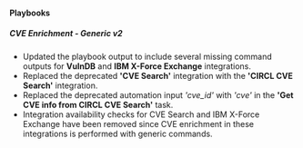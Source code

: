 
#### Playbooks

##### CVE Enrichment - Generic v2

- Updated the playbook output to include several missing command outputs for **VulnDB** and **IBM X-Force Exchange** integrations.
- Replaced the deprecated **'CVE Search'** integration with the **'CIRCL CVE Search'** integration.
- Replaced the deprecated automation input *'cve_id'* with *'cve'* in the **'Get CVE info from CIRCL CVE Search'** task.
- Integration availability checks for CVE Search and IBM X-Force Exchange have been removed since CVE enrichment in these integrations is performed with generic commands.